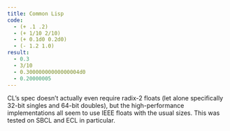 ```yaml
---
title: Common Lisp
code:
  - (+ .1 .2)
  - (+ 1/10 2/10)
  - (+ 0.1d0 0.2d0)
  - (- 1.2 1.0)
result:
  - 0.3
  - 3/10
  - 0.30000000000000004d0
  - 0.20000005
---
```


CL’s spec doesn’t actually even require radix-2 floats (let alone specifically
32-bit singles and 64-bit doubles), but the high-performance implementations all
seem to use IEEE floats with the usual sizes. This was tested on SBCL and ECL in
particular.
